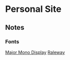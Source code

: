 # Personal Site

## Notes

### Fonts
[Major Mono Display](https://fonts.google.com/specimen/Major+Mono+Display)
[Raleway](https://fonts.google.com/specimen/Raleway)